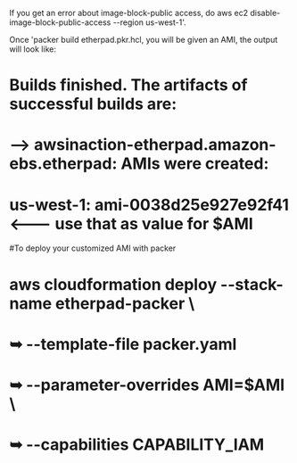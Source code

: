 If you get an error about image-block-public access, do aws ec2 disable-image-block-public-access --region us-west-1'.

Once 'packer build etherpad.pkr.hcl, you will be given an AMI, the output will look like:

# Builds finished. The artifacts of successful builds are:
# --> awsinaction-etherpad.amazon-ebs.etherpad: AMIs were created:
# us-west-1: ami-0038d25e927e92f41 <--- use that as value for $AMI

#To deploy your customized AMI with packer

# aws cloudformation deploy --stack-name etherpad-packer \
# ➥ --template-file packer.yaml
# ➥ --parameter-overrides AMI=$AMI \
# ➥ --capabilities CAPABILITY_IAM